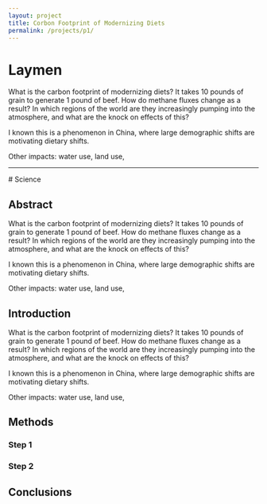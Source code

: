 ```yaml
---
layout: project
title: Corbon Footprint of Modernizing Diets
permalink: /projects/p1/
---
```


# Laymen
What is the carbon footprint of modernizing diets? It takes 10 pounds of grain to generate 1 pound of beef. How do methane fluxes change as a result? In which regions of the world are they increasingly pumping into the atmosphere, and what are the knock on effects of this?

I known this is a phenomenon in China, where large demographic shifts are motivating dietary shifts.

Other impacts: water use, land use,

<hr />
# Science

## Abstract

What is the carbon footprint of modernizing diets? It takes 10 pounds of grain to generate 1 pound of beef. How do methane fluxes change as a result? In which regions of the world are they increasingly pumping into the atmosphere, and what are the knock on effects of this?

I known this is a phenomenon in China, where large demographic shifts are motivating dietary shifts.

Other impacts: water use, land use,

## Introduction

What is the carbon footprint of modernizing diets? It takes 10 pounds of grain to generate 1 pound of beef. How do methane fluxes change as a result? In which regions of the world are they increasingly pumping into the atmosphere, and what are the knock on effects of this?

I known this is a phenomenon in China, where large demographic shifts are motivating dietary shifts.

Other impacts: water use, land use,

## Methods

### Step 1

### Step 2

## Conclusions
